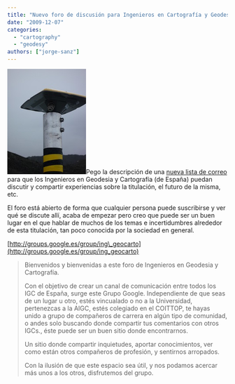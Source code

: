 ```yaml
---
title: "Nuevo foro de discusión para Ingenieros en Cartografía y Geodesia"
date: "2009-12-07"
categories: 
  - "cartography"
  - "geodesy"
authors: ["jorge-sanz"]
---
```


[![](images/3890362170_698f4beece_m.jpg "Antena GPS")](http://www.flickr.com/photos/rsclarke/3890362170/)Pego la descripción de una [nueva lista de correo](http://groups.google.es/group/ing_geocarto) para que los Ingenieros en Geodesia y Cartografía (de España) puedan discutir y compartir experiencias sobre la titulación, el futuro de la misma, etc.

El foro está abierto de forma que cualquier persona puede suscribirse y ver qué se discute allí, acaba de empezar pero creo que puede ser un buen lugar en el que hablar de muchos de los temas e incertidumbres alrededor de esta titulación, tan poco conocida por la sociedad en general.

[http://groups.google.es/group/ing\_geocarto](http://groups.google.es/group/ing_geocarto)

> Bienvenidos y bienvenidas a este foro de Ingenieros en Geodesia y Cartografía.
> 
> Con el objetivo de crear un canal de comunicación entre todos los IGC de España, surge este Grupo Google. Independiente de que seas de un lugar u otro, estés vincualado o no a la Universidad, pertenezcas a la AIGC, estés colegiado en el COITTOP, te hayas unido a grupo de compañeros de carrera en algún tipo de comunidad, o andes solo buscando donde compartir tus comentarios con otros IGCs., éste puede ser un buen sitio donde encontrarnos.
> 
> Un sitio donde compartir inquietudes, aportar conocimientos, ver como están otros compañeros de profesión, y sentirnos arropados.
> 
> Con la ilusión de que este espacio sea útil, y nos podamos acercar más unos a los otros, disfrutemos del grupo.

